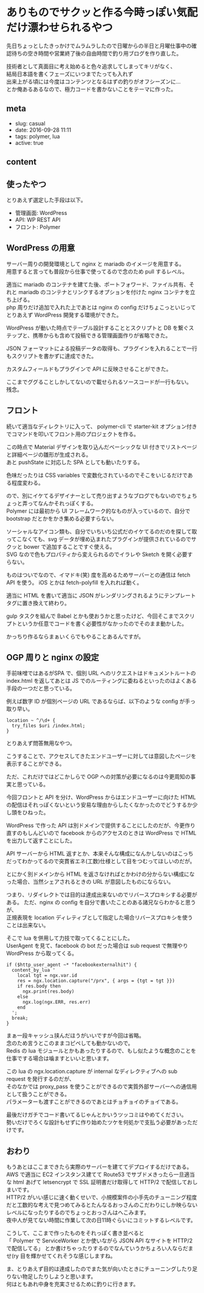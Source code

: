 # ありものでサクッと作る今時っぽい気配だけ漂わせられるやつ

先日ちょっとしたきっかけでムラムラしたので日曜からの半日と月曜仕事中の確認待ちの空き時間や営業終了後の自由時間で釣り用ブログを作り直した。

技術者として真面目に考え始めると色々追求してしまってキリがなく、  
結局日本語を書くフェーズにいつまでたっても入れず  
出来上がる頃には今度はコンテンツとなるはずの釣りがオフシーズンに…  
とか俺あるあるなので、極力コードを書かないことをテーマに作った。

## meta

- slug: casual
- date: 2016-09-28 11:11
- tags: polymer, lua
- active: true


## content

## 使ったやつ

とりあえず選定した手段は以下。

* 管理画面: WordPress
* API: WP REST API
* フロント: Polymer

## WordPress の用意

サーバー周りの開発環境として nginx と mariadb のイメージを用意する。  
用意すると言っても普段から仕事で使ってるので念のため pull するレベル。

適当に mariadb のコンテナを建てた後、ポートフォワード、ファイル共有、それと mariadb のコンテナとリンクするオプションを付けた nginx コンテナを立ち上げる。  
php 周りだけ追加で入れた上であとは nginx の config だけちょこっといじってとりあえず WordPress 開発する環境ができた。

WordPress が動いた時点でテーブル設計することとスクリプトと DB を繋ぐステップと、携帯からも含めて投稿できる管理画面作りが省略できた。

JSON フォーマットによる投稿データの取得も、プラグインを入れることで一行もスクリプトを書かずに達成できた。

カスタムフィールドもプラグインで API に反映させることができた。

ここまでググることしかしてないので載せられるソースコードが一行もない。
残念。

## フロント

続いて適当なディレクトリに入って、 polymer-cli で starter-kit  オプション付きでコマンドを叩いてフロント用のプロジェクトを作る。

この時点で Material デザインを取り込んだベーシックな UI 付きでリストページと詳細ページの雛形が生成される。  
あと pushState に対応した SPA としても動いたりする。

色味だったりは CSS variables で変数化されているのでそこをいじるだけである程度変わる。

ので、別にイケてるデザイナーとして売り出すようなブログでもないのでちょちょっと弄ってなんかそれっぽくする。  
Polymer には最初から UI フレームワーク的なものが入っているので、自分で bootstrap だとかをかき集める必要すらない。  

ソーシャルなアイコン類も、自分でいちいち公式だのイケてるのだのを探して取ってこなくても、svg データが埋め込まれたプラグインが提供されているのでサクッと bower で追加することですぐ使える。  
SVG なので色もプロパティから変えられるのでイラレや Sketch を開く必要すらない。

ものはついでなので、イマドキ(笑) 度を高めるためサーバーとの通信は fetch API を使う。
iOS とかは fetch-polyfill を入れれば動く。  

適当に HTML を書いて適当に JSON がレンダリングされるようにテンプレートタグに置き換えて終わり。

gulp タスクを組んで Babel とかも使おうかと思ったけど、今回そこまでスクリプトというか任意でコードを書く必要性がなかったのでそのまま動かした。

かっちり作るならまぁいくらでもやることあるんですが。

## OGP 周りと nginx の設定

手前味噌ではあるがSPA で、個別 URL へのリクエストはドキュメントルートの index.html を返してあとは JS でのルーティングに委ねるといったのはよくある手段の一つだと思っている。

例えば数字 ID が個別ページの URL であるならば、以下のような config が手っ取り早い。

```
location ~ ^/\d+ {  
  try_files $uri /index.html;  
}
```

とりあえず問答無用なやつ。

こうすることで、アクセスしてきたエンドユーザーに対しては意図したページを表示することができる。

ただ、これだけではどこかしらで OGP への対策が必要になるのは今更周知の事実と思っている。

今回フロントと API を分け、WordPress からはエンドユーザーに向けた HTML の配信はそれっぽくないという安易な理由からしたくなかったのでどうするか少し頭をひねった。

WordPress で作った API は別ドメインで提供することにしたのだが、今更作り直すのもしんどいので facebook からのアクセスのときは WordPress で HTML を出力して返すことにした。

API サーバーから HTML 返すとか、本来そんな構成になんかしないのはこっちだってわかってるので突貫省エネ(工数)仕様として目をつむってほしいのだが。

とにかく別ドメインから HTML を返さなければとかわけの分からない構成になった場合、当然シェアされるときの URL が意図したものにならない。

つまり、リダイレクトでは目的は達成出来ないのでリバースプロキシする必要がある。
ただ、nginx の config を自分で書いたことのある諸兄ならわかると思うが、  
正規表現を location ディレティブとして指定した場合リバースプロキシを使うことは出来ない。

そこで lua を併用して力技で取ってくることにした。  
UserAgent を見て、facebook の bot だった場合は sub request で無理やり WordPress から取ってくる。

```
if ($http_user_agent ~* "facebookexternalhit") {  
  content_by_lua '   
    local tgt = ngx.var.id  
    res = ngx.location.capture("/prx", { args = {tgt = tgt }})  
    if res.body then  
      ngx.print(res.body)  
    else
      ngx.log(ngx.ERR, res.err)  
    end  
  ';  
  break;  
}
```

まぁ一段キャッシュ挟んだほうがいいですが今回は省略。  
念のため言うとこのままコピペしても動かないので。  
Redis の lua モジュールとかもあったりするので、もし似たような概念のことを仕事でする場合は噛ますといいと思います。

この lua の ngx.location.capture が internal なディレクティブへの sub request を発行するのだが、  
そのなかでは proxy_pass を使うことができるので実質外部サーバーへの通信用として扱うことができる。  
パラメーターも渡すことができるのであとはチョチョイのチョイである。

最後だけガチでコード書いてるじゃんとかいうツッコミはやめてください。  
勢いだけでろくな設計もせずに作り始めたツケを何処かで支払う必要があっただけです。

## おわり

もうあとはここまできたら実際のサーバーを建ててデプロイするだけである。  
AWS で適当に EC2 インスタンス建てて Route53 でサブドメきったら一旦適当な html あげて  letsencrypt で SSL 証明書だけ取得して HTTP/2 で配信しておしまいです。  
HTTP/2 がいい感じに速く動くせいで、小規模案件の小手先のチューニング程度だと工数的な考えで見つめてみるとたんなるおっさんのこだわりにしか映らないレベルになったりするのでちょっとおっさんはへこみます。  
夜中人が見てない時間に作業して次の日11時ぐらいにコミットするレベルです。

こうして、ここまで作ったものをそれっぽく書き並べると  
「 Polymer で ServiceWorker とか使いながら JSON API なサイトを HTTP/2 で配信してる」
とか書けちゃったりするのでなんていうかちょろい人ならだませ(ry 目を輝かせてくれそうな感じしますね。

ま、とりあえず目的は達成したのでまた気が向いたときにチューニングしたり足りない物足したりしようと思います。  
何はともあれ中身を充実させるために釣りに行きます。
